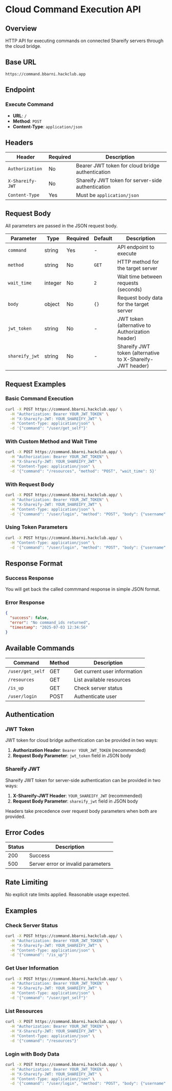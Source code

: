 # Cloud Command Execution API

## Overview

HTTP API for executing commands on connected Shareify servers through the cloud bridge.

## Base URL

```
https://command.bbarni.hackclub.app
```

## Endpoint

### Execute Command
- **URL**: `/`
- **Method**: `POST`
- **Content-Type**: `application/json`

## Headers

| Header | Required | Description |
|--------|----------|-------------|
| `Authorization` | No | Bearer JWT token for cloud bridge authentication |
| `X-Shareify-JWT` | No | Shareify JWT token for server-side authentication |
| `Content-Type` | Yes | Must be `application/json` |

## Request Body

All parameters are passed in the JSON request body.

| Parameter | Type | Required | Default | Description |
|-----------|------|----------|---------|-------------|
| `command` | string | Yes | - | API endpoint to execute |
| `method` | string | No | `GET` | HTTP method for the target server |
| `wait_time` | integer | No | `2` | Wait time between requests (seconds) |
| `body` | object | No | `{}` | Request body data for the target server |
| `jwt_token` | string | No | - | JWT token (alternative to Authorization header) |
| `shareify_jwt` | string | No | - | Shareify JWT token (alternative to X-Shareify-JWT header) |

## Request Examples

### Basic Command Execution
```bash
curl -X POST https://command.bbarni.hackclub.app/ \
  -H "Authorization: Bearer YOUR_JWT_TOKEN" \
  -H "X-Shareify-JWT: YOUR_SHAREIFY_JWT" \
  -H "Content-Type: application/json" \
  -d '{"command": "/user/get_self"}'
```

### With Custom Method and Wait Time
```bash
curl -X POST https://command.bbarni.hackclub.app/ \
  -H "Authorization: Bearer YOUR_JWT_TOKEN" \
  -H "X-Shareify-JWT: YOUR_SHAREIFY_JWT" \
  -H "Content-Type: application/json" \
  -d '{"command": "/resources", "method": "POST", "wait_time": 5}'
```

### With Request Body
```bash
curl -X POST https://command.bbarni.hackclub.app/ \
  -H "Authorization: Bearer YOUR_JWT_TOKEN" \
  -H "X-Shareify-JWT: YOUR_SHAREIFY_JWT" \
  -H "Content-Type: application/json" \
  -d '{"command": "/user/login", "method": "POST", "body": {"username": "admin", "password": "pass"}}'
```

### Using Token Parameters
```bash
curl -X POST https://command.bbarni.hackclub.app/ \
  -H "Content-Type: application/json" \
  -d '{"command": "/user/login", "method": "POST", "body": {"username": "admin", "password": "pass"}, "jwt_token": "YOUR_JWT_TOKEN", "shareify_jwt": "YOUR_SHAREIFY_JWT"}'
```

## Response Format

### Success Response

You will get back the called commmand response in simple JSON format.

### Error Response
```json
{
  "success": false,
  "error": "No command_ids returned",
  "timestamp": "2025-07-03 12:34:56"
}
```

## Available Commands

| Command | Method | Description |
|---------|--------|-------------|
| `/user/get_self` | GET | Get current user information |
| `/resources` | GET | List available resources |
| `/is_up` | GET | Check server status |
| `/user/login` | POST | Authenticate user |

## Authentication

### JWT Token
JWT token for cloud bridge authentication can be provided in two ways:
1. **Authorization Header**: `Bearer YOUR_JWT_TOKEN` (recommended)
2. **Request Body Parameter**: `jwt_token` field in JSON body

### Shareify JWT
Shareify JWT token for server-side authentication can be provided in two ways:
1. **X-Shareify-JWT Header**: `YOUR_SHAREIFY_JWT` (recommended)
2. **Request Body Parameter**: `shareify_jwt` field in JSON body

Headers take precedence over request body parameters when both are provided.

## Error Codes

| Status | Description |
|--------|-------------|
| 200 | Success |
| 500 | Server error or invalid parameters |

## Rate Limiting

No explicit rate limits applied. Reasonable usage expected.

## Examples

### Check Server Status
```bash
curl -X POST https://command.bbarni.hackclub.app/ \
  -H "Authorization: Bearer YOUR_JWT_TOKEN" \
  -H "X-Shareify-JWT: YOUR_SHAREIFY_JWT" \
  -H "Content-Type: application/json" \
  -d '{"command": "/is_up"}'
```

### Get User Information
```bash
curl -X POST https://command.bbarni.hackclub.app/ \
  -H "Authorization: Bearer YOUR_JWT_TOKEN" \
  -H "X-Shareify-JWT: YOUR_SHAREIFY_JWT" \
  -H "Content-Type: application/json" \
  -d '{"command": "/user/get_self"}'
```

### List Resources
```bash
curl -X POST https://command.bbarni.hackclub.app/ \
  -H "Authorization: Bearer YOUR_JWT_TOKEN" \
  -H "X-Shareify-JWT: YOUR_SHAREIFY_JWT" \
  -H "Content-Type: application/json" \
  -d '{"command": "/resources"}'
```

### Login with Body Data
```bash
curl -X POST https://command.bbarni.hackclub.app/ \
  -H "Authorization: Bearer YOUR_JWT_TOKEN" \
  -H "X-Shareify-JWT: YOUR_SHAREIFY_JWT" \
  -H "Content-Type: application/json" \
  -d '{"command": "/user/login", "method": "POST", "body": {"username": "admin", "password": "pass"}}'
```
